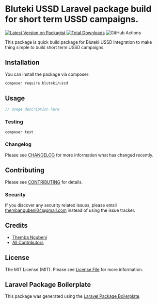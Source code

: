 # Bluteki USSD Laravel package build for short term USSD campaigns.

[![Latest Version on Packagist](https://img.shields.io/packagist/v/bluteki/ussd.svg?style=flat-square)](https://packagist.org/packages/bluteki/ussd)
[![Total Downloads](https://img.shields.io/packagist/dt/bluteki/ussd.svg?style=flat-square)](https://packagist.org/packages/bluteki/ussd)
![GitHub Actions](https://github.com/bluteki/ussd/actions/workflows/main.yml/badge.svg)

This package is quick build package for Bluteki USSD integration to make thing simple to build short term USSD campaigns.

## Installation

You can install the package via composer:

```bash
composer require bluteki/ussd
```

## Usage

```php
// Usage description here
```

### Testing

```bash
composer test
```

### Changelog

Please see [CHANGELOG](CHANGELOG.md) for more information what has changed recently.

## Contributing

Please see [CONTRIBUTING](CONTRIBUTING.md) for details.

### Security

If you discover any security related issues, please email thembangubeni04@gmail.com instead of using the issue tracker.

## Credits

-   [Themba Ngubeni](https://github.com/Bluteki)
-   [All Contributors](../../contributors)

## License

The MIT License (MIT). Please see [License File](LICENSE.md) for more information.

## Laravel Package Boilerplate

This package was generated using the [Laravel Package Boilerplate](https://laravelpackageboilerplate.com).
